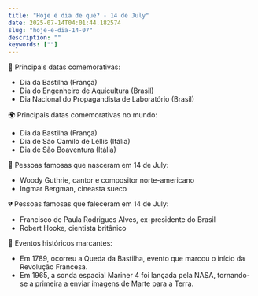 ```yaml
---
title: "Hoje é dia de quê? - 14 de July"
date: 2025-07-14T04:01:44.182574
slug: "hoje-e-dia-14-07"
description: ""
keywords: [""]
---
```


🎉 Principais datas comemorativas:

- Dia da Bastilha (França)
- Dia do Engenheiro de Aquicultura (Brasil)
- Dia Nacional do Propagandista de Laboratório (Brasil)

🌍 Principais datas comemorativas no mundo:

- Dia da Bastilha (França)
- Dia de São Camilo de Léllis (Itália)
- Dia de São Boaventura (Itália)

🎂 Pessoas famosas que nasceram em 14 de July:

- Woody Guthrie, cantor e compositor norte-americano
- Ingmar Bergman, cineasta sueco

💔 Pessoas famosas que faleceram em 14 de July:

- Francisco de Paula Rodrigues Alves, ex-presidente do Brasil
- Robert Hooke, cientista britânico

📰 Eventos históricos marcantes:

- Em 1789, ocorreu a Queda da Bastilha, evento que marcou o início da Revolução Francesa.
- Em 1965, a sonda espacial Mariner 4 foi lançada pela NASA, tornando-se a primeira a enviar imagens de Marte para a Terra.